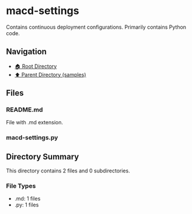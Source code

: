 # macd-settings

Contains continuous deployment configurations. Primarily contains Python code.

## Navigation

* [🏠 Root Directory](../../README.md)
* [⬆️ Parent Directory (samples)](../README.md)

## Files

### README.md

File with .md extension.

### macd-settings.py

## Directory Summary

This directory contains 2 files and 0 subdirectories.

### File Types

* .md: 1 files
* .py: 1 files
